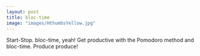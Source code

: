 ```yaml
---
layout: post
title: bloc-time
image: "images/HthumbsYellow.jpg"
---
```

Start-Stop. bloc-time, yeah!
Get productive with the Pomodoro method and bloc-time. Produce produce!